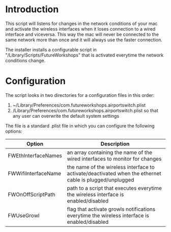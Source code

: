# Introduction
This script will listens for changes in the network conditions of your mac and activate the wireless interfaces when it loses connection to a wired interface and viceversa. This way the mac will never be connected to the same network more than once and it will always use the faster connection.

The installer installs a configurable script in "/Library/Scripts/FutureWorkshops" that is activated everytime the network conditions change.

# Configuration
The script looks in two directories for a configuration files in this order:
1. ~/Library/Preferences/com.futureworkshops.airportswitch.plist
2. /Library/Preferences/com.futureworkshops.airportswitch.plist
so that any user can overwrite the default system settings

The file is a standard .plist file in which you can configure the following options:

Option			| Description
------------------------|-----------------------------------------------------------------------------------------------------------
FWEthInterfaceNames 	| an array containing the name of the wired interfaces to monitor for changes 			
FWWifiInterfaceName 	| the name of the wireless interface to activate/deactivated when the ethernet cable is plugged/unplugged
FWOnOffScriptPath 	| path to a script that executes everytime the wireless interface is enabled/disabled 		
FWUseGrowl 		| flag that activate growls notifications everytime the wireless interface is enabled/disabled 
